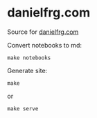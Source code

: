 # danielfrg.com

Source for [danielfrg.com](https://danielfrg.com)

Convert notebooks to md:

```
make notebooks
```

Generate site:

```
make
```

or 

```
make serve
```
